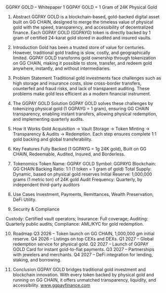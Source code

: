 GGPAY GOLD – Whitepaper
1 GGPAY GOLD = 1 Gram of 24K Physical Gold

1. Abstract
GGPAY GOLD is a blockchain-based, gold-backed digital asset built on GG CHAIN, 
designed to merge the timeless value of physical gold with the speed, transparency,
and accessibility of decentralized finance. 
Each GGPAY GOLD (GGPAYG) token is directly backed by 1 gram of certified
24-karat gold stored in audited and insured vaults.

2. Introduction
Gold has been a trusted store of value for centuries. However, traditional gold
trading is slow, costly, 
and geographically limited. GGPAY GOLD transforms gold ownership through
tokenization on GG CHAIN, making it possible to store, 
transfer, and redeem gold anywhere, instantly, and without intermediaries.

3. Problem Statement
Traditional gold investments face challenges such as high storage and insurance
costs, 
slow cross-border transfers, counterfeit and fraud risks, and lack of transparent
auditing. 
These problems make gold less efficient as a modern financial instrument.

4. The GGPAY GOLD Solution
GGPAY GOLD solves these challenges by tokenizing physical gold (1 GGPAYG = 1
gram), 
ensuring GG CHAIN transparency, enabling instant transfers, allowing physical
redemption, and implementing quarterly audits.

5. How It Works
Gold Acquisition → Vault Storage → Token Minting → Transparency & Audits →
Redemption. 
Each step ensures complete 1:1 gold backing and global transferability.

6. Key Features
Fully Backed (1 GGPAYG = 1g 24K gold), Built on GG CHAIN, Redeemable, Audited,
Insured, and Borderless.

7. Tokenomics
Token Name: GGPAY GOLD
Symbol: GGPAYG
Blockchain: GG CHAIN
Backing Ratio: 1:1 (1 token = 1 gram of gold)
Total Supply: Dynamic, based on physical gold reserves
Initial Reserve: 1,000,000 grams (1 metric ton) of 24K gold
Audit Frequency: Quarterly, by independent third-party auditors

8. Use Cases
Investment, Payments, Remittances, Wealth Preservation, DeFi Utility.
9. Security & Compliance

Custody: Certified vault operators; Insurance: Full coverage; Auditing: Quarterly
public audits; 
Compliance: AML/KYC for gold redemption.

10. Roadmap
Q3 2026 – Token launch on GG CHAIN, 1,000,000 gm initial reserve.
Q4 2026 – Listings on top CEXs and DEXs.
Q1 2027 – Global redemption service for physical gold.
Q2 2027 – Launch of GGPAY GOLD Card for instant gold-to-fiat payments.
Q3 2027 – Partnerships with jewelers and merchants.
Q4 2027 – DeFi integration for lending, staking, and borrowing.

11. Conclusion
GGPAY GOLD bridges traditional gold investment and blockchain innovation. 
With every token backed by physical gold and running on GG CHAIN, it offers
unmatched transparency, liquidity, and accessibility.
www.ggpayfinance.com